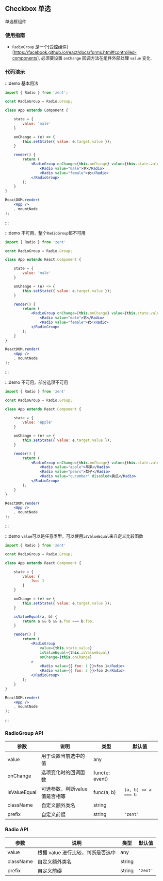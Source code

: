 ## Checkbox 单选

单选框组件

### 使用指南

- `RadioGroup` 是一个[受控组件][https://facebook.github.io/react/docs/forms.html#controlled-components], 必须要设置 `onChange` 回调方法在组件外部处理 `value` 变化.

### 代码演示
:::demo 基本用法
```jsx
import { Radio } from 'zent';

const RadioGroup = Radio.Group;

class App extends Component {

	state = {
		value: 'male'
	}

	onChange = (e) => {
		this.setState({ value: e.target.value });
	}

	render() {
		return (
			<RadioGroup onChange={this.onChange} value={this.state.value}>
				<Radio value="male">男</Radio>
				<Radio value="female">女</Radio>
			</RadioGroup>
		);
	}
}

ReactDOM.render(
	<App />
	, mountNode
);
```
:::

:::demo 不可用，整个`RadioGroup`都不可用
```jsx
import { Radio } from 'zent'

const RadioGroup = Radio.Group;

class App extends React.Component {

	state = {
		value: 'male'
	}

	onChange = (e) => {
		this.setState({ value: e.target.value });
	}

	render() {
		return (
			<RadioGroup onChange={this.onChange} value={this.state.value} disabled>
				<Radio value="male">男</Radio>
				<Radio value="female">女</Radio>
			</RadioGroup>
		);
	}
}

ReactDOM.render(
	<App />
	, mountNode
);
```
:::

:::demo 不可用，部分选项不可用
```jsx
import { Radio } from 'zent'

const RadioGroup = Radio.Group;

class App extends React.Component {

	state = {
		value: 'apple'
	}

	onChange = (e) => {
		this.setState({ value: e.target.value });
	}

	render() {
		return (
			<RadioGroup onChange={this.onChange} value={this.state.value}>
				<Radio value="apple">苹果</Radio>
				<Radio value="pears">梨子</Radio>
				<Radio value="cucumber" disabled>黄瓜</Radio>
			</RadioGroup>
		);
	}
}

ReactDOM.render(
	<App />
	, mountNode
);
```
:::

:::demo `value`可以是任意类型，可以使用`isValueEqual`来自定义比较函数
```jsx
import { Radio } from 'zent'

const RadioGroup = Radio.Group;

class App extends React.Component {

	state = {
		value: {
			foo: 1	
		}
	}

	onChange = (e) => {
		this.setState({ value: e.target.value });
	}

	isValueEqual(a, b) {
		return a && b && a.foo === b.foo;	
	}

	render() {
		return (
			<RadioGroup 
				value={this.state.value}
				isValueEqual={this.isValueEqual}
				onChange={this.onChange} 
			>
				<Radio value={{ foo: 1 }}>foo 1</Radio>
				<Radio value={{ foo: 2 }}>foo 2</Radio>
			</RadioGroup>
		);
	}
}

ReactDOM.render(
	<App />
	, mountNode
);
```
:::

### RadioGroup API

| 参数           | 说明                | 类型             | 默认值                 |
| ------------ | ----------------- | -------------- | ------------------- |
| value        | 用于设置当前选中的值        | any            |                     |
| onChange     | 选项变化时的回调函数        | func(e: event) |                     |
| isValueEqual | 可选参数，判断value值是否相等 | func(a, b)     | `(a, b) => a === b` |
| className    | 自定义额外类名           | string         |                     |
| prefix       | 自定义前缀             | string         | `'zent'`            |

### Radio API

| 参数        | 说明                   | 类型     | 默认值      |
| --------- | -------------------- | ------ | -------- |
| value     | 根据 value 进行比较，判断是否选中 | any    |          |
| className | 自定义额外类名              | string |          |
| prefix    | 自定义前缀                | string | `'zent'` |

[controlled-components]: https://facebook.github.io/react/docs/forms.html#controlled-components
